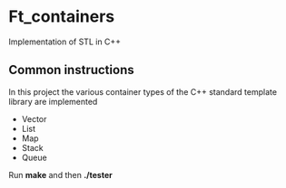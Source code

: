 # Ft_containers
Implementation of STL in C++

## Common instructions
In this project the various container types of the C++ standard template library are implemented
- Vector
- List
- Map
- Stack
- Queue

Run **make** and then **./tester**
